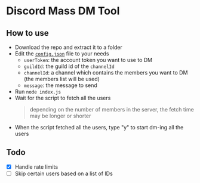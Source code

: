 # Discord Mass DM Tool

## How to use

* Download the repo and extract it to a folder
* Edit the [`config.json`](config.json) file to your needs
  * ``userToken``: the account token you want to use to DM
  * ``guildId``: the guild id of the ``channelId`` 
  * ``channelId``: a channel which contains the members you want to DM (the members list will be used)
  * ``message``: the message to send
* Run ``node index.js``
* Wait for the script to fetch all the users
  > depending on the number of members in the server, the fetch time may be longer or shorter
* When the script fetched all the users, type "y" to start dm-ing all the users

## Todo
* [x] Handle rate limits
* [ ] Skip certain users based on a list of IDs
